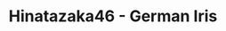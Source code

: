 ---
layout: videojs
title: Hinatazaka46 - German Iris
category: mv
description: >+
    Lyrics: Akimoto Yasushi

    Music: Saimon
    
    Arrangement: Saimon
        
    Choreographer: CRE8BOY 
        
    Production: P.I.C.S.
lang: en
subtitles: 日向坂46ジャーマンアイリスMUSICVIDEO.en.vtt
video_url: https://www.youtube.com/watch?v=F-16wnHQLLw
thumbnail: https://i.ytimg.com/vi/F-16wnHQLLw/maxresdefault.jpg
hinatrivia: https://x.com/hinatacampaign/status/1930129191816556684
upload_date: 2025-05-15
lyrics:  >+
    In the crowd on the street corner,

    When I'm feeling that loss,

    "It just wasn't meant to be"

    That's what I tell myself

    Even though we both

    Thought we liked each other,

    Before graduation came,

    Why couldn't we say it?


    Youth is (so fleeting),

    So short-lived,

    And what's really important (those things)

    Are often overlooked

    If only I'd (stopped right there)

    And had the courage (to face it),

    Ah, maybe we'd still be together now...


    German iris—do you remember?

    They bloomed alongside the path 
    we walked to school,

    The delicate purple flowers

    We didn't know their name,

    So we just called them "violets."

    It felt like a little secret between us—

    And every time I remember, it's heartrending.


    Before realizing it, everyone

    will become adults, won't they?

    All the things that we didn't know

    Is it really good that we know them now?


    First love is (so fragile),

    It never really bears fruit.

    Only after years (have passed)

    Do we come to understand.

    When I look back (down that path),

    I see you smiling (you are there),

    Ah, I want to call out to you—but...


    German iris—so many colors exist,

    But you and I only knew the purple ones,

    We lived in such a small world.


    If only we had known more,

    We wouldn't have misnamed 
    those rainbow flowers...


    German iris—do you remember?

    They bloomed alongside the path 
    we walked to school,

    The delicate purple flowers

    We didn't know their name,

    So we just called them "violets."

    It felt like a little secret between us—

    And every time I remember, it heartrending.


    I looked it up in a plant reference book—

    The purple flower from that day.
---